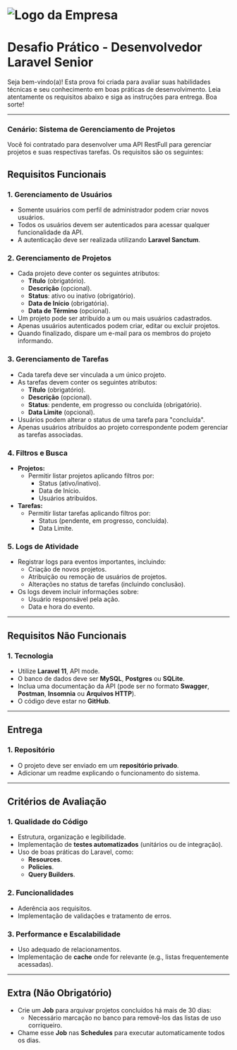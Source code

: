 # ![Logo da Empresa](https://lexxen.com/Group%201000001771.svg)

# Desafio Prático - Desenvolvedor Laravel Senior

Seja bem-vindo(a)! Esta prova foi criada para avaliar suas habilidades técnicas e seu conhecimento em boas práticas de desenvolvimento. Leia atentamente os requisitos abaixo e siga as instruções para entrega. Boa sorte!

---

### Cenário: Sistema de Gerenciamento de Projetos

Você foi contratado para desenvolver uma API RestFull para gerenciar projetos e suas respectivas tarefas. Os requisitos são os seguintes:

## Requisitos Funcionais

### 1. Gerenciamento de Usuários
- Somente usuários com perfil de administrador podem criar novos usuários.  
- Todos os usuários devem ser autenticados para acessar qualquer funcionalidade da API.  
- A autenticação deve ser realizada utilizando **Laravel Sanctum**.

### 2. Gerenciamento de Projetos
- Cada projeto deve conter os seguintes atributos:
  - **Título** (obrigatório).
  - **Descrição** (opcional).
  - **Status**: ativo ou inativo (obrigatório).
  - **Data de Início** (obrigatória).
  - **Data de Término** (opcional).
- Um projeto pode ser atribuído a um ou mais usuários cadastrados.
- Apenas usuários autenticados podem criar, editar ou excluir projetos.
- Quando finalizado, dispare um e-mail para os membros do projeto informando.

### 3. Gerenciamento de Tarefas
- Cada tarefa deve ser vinculada a um único projeto.
- As tarefas devem conter os seguintes atributos:
  - **Título** (obrigatório).
  - **Descrição** (opcional).
  - **Status**: pendente, em progresso ou concluída (obrigatório).
  - **Data Limite** (opcional).
- Usuários podem alterar o status de uma tarefa para "concluída".
- Apenas usuários atribuídos ao projeto correspondente podem gerenciar as tarefas associadas.

### 4. Filtros e Busca
- **Projetos:**
  - Permitir listar projetos aplicando filtros por:
    - Status (ativo/inativo).
    - Data de Início.
    - Usuários atribuídos.
- **Tarefas:**
  - Permitir listar tarefas aplicando filtros por:
    - Status (pendente, em progresso, concluída).
    - Data Limite.

### 5. Logs de Atividade
- Registrar logs para eventos importantes, incluindo:
  - Criação de novos projetos.
  - Atribuição ou remoção de usuários de projetos.
  - Alterações no status de tarefas (incluindo conclusão).
- Os logs devem incluir informações sobre:
  - Usuário responsável pela ação.
  - Data e hora do evento.

---

## Requisitos Não Funcionais

### 1. Tecnologia
- Utilize **Laravel 11**, API mode.
- O banco de dados deve ser **MySQL**, **Postgres** ou **SQLite**.
- Inclua uma documentação da API (pode ser no formato **Swagger**, **Postman**, **Insomnia** ou **Arquivos HTTP**).
- O código deve estar no **GitHub**.

---

## Entrega

### 1. Repositório
- O projeto deve ser enviado em um **repositório privado**.
- Adicionar um readme explicando o funcionamento do sistema.

---

## Critérios de Avaliação

### 1. Qualidade do Código
- Estrutura, organização e legibilidade.
- Implementação de **testes automatizados** (unitários ou de integração).
- Uso de boas práticas do Laravel, como:
  - **Resources**.
  - **Policies**.
  - **Query Builders**.

### 2. Funcionalidades
- Aderência aos requisitos.
- Implementação de validações e tratamento de erros.

### 3. Performance e Escalabilidade
- Uso adequado de relacionamentos.
- Implementação de **cache** onde for relevante (e.g., listas frequentemente acessadas).

---

## Extra (Não Obrigatório)

- Crie um **Job** para arquivar projetos concluídos há mais de 30 dias:
  - Necessário marcação no banco para removê-los das listas de uso corriqueiro.
- Chame esse **Job** nas **Schedules** para executar automaticamente todos os dias.

